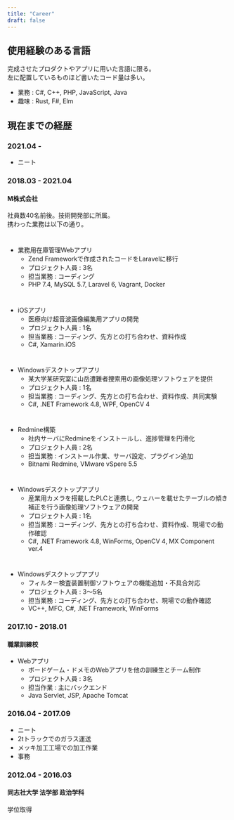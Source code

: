 ```yaml
---
title: "Career"
draft: false
---
```


## 使用経験のある言語

完成させたプロダクトやアプリに用いた言語に限る。  
左に配置しているものほど書いたコード量は多い。  

- 業務 : C#, C++, PHP, JavaScript, Java
- 趣味 : Rust, F#, Elm

## 現在までの経歴  

### 2021.04 - 

- ニート

### 2018.03 - 2021.04

#### M株式会社 

社員数40名前後。技術開発部に所属。  
携わった業務は以下の通り。  

#
- 業務用在庫管理Webアプリ
    - Zend Frameworkで作成されたコードをLaravelに移行
    - プロジェクト人員 : 3名
    - 担当業務 : コーディング
    - PHP 7.4, MySQL 5.7, Laravel 6, Vagrant, Docker

#
- iOSアプリ
    - 医療向け超音波画像編集用アプリの開発
    - プロジェクト人員 : 1名
    - 担当業務 : コーディング、先方との打ち合わせ、資料作成
    - C#, Xamarin.iOS

#
- Windowsデスクトップアプリ
    - 某大学某研究室に山岳遭難者捜索用の画像処理ソフトウェアを提供
    - プロジェクト人員 : 1名
    - 担当業務 : コーディング、先方との打ち合わせ、資料作成、共同実験
    - C#, .NET Framework 4.8, WPF, OpenCV 4

#
- Redmine構築
    - 社内サーバにRedmineをインストールし、進捗管理を円滑化
    - プロジェクト人員 : 2名
    - 担当業務 : インストール作業、サーバ設定、プラグイン追加
    - Bitnami Redmine, VMware vSpere 5.5

#
- Windowsデスクトップアプリ
    - 産業用カメラを搭載したPLCと連携し, ウェハーを載せたテーブルの傾き補正を行う画像処理ソフトウェアの開発
    - プロジェクト人員 : 1名
    - 担当業務 : コーディング、先方との打ち合わせ、資料作成、現場での動作確認
    - C#, .NET Framework 4.8, WinForms, OpenCV 4, MX Component ver.4

#
- Windowsデスクトップアプリ
    - フィルター検査装置制御ソフトウェアの機能追加・不具合対応
    - プロジェクト人員 : 3～5名
    - 担当業務 : コーディング、先方との打ち合わせ、現場での動作確認
    - VC++, MFC, C#, .NET Framework, WinForms

### 2017.10 - 2018.01

#### 職業訓練校

- Webアプリ
    - ボードゲーム・ドメモのWebアプリを他の訓練生とチーム制作
    - プロジェクト人員 : 3名
    - 担当作業 : 主にバックエンド
    - Java Servlet, JSP, Apache Tomcat

### 2016.04 - 2017.09

- ニート
- 2tトラックでのガラス運送
- メッキ加工工場での加工作業
- 事務

### 2012.04 - 2016.03

#### 同志社大学 法学部 政治学科

学位取得
